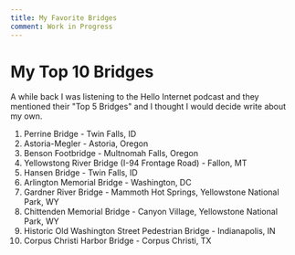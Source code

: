 ```yaml
---
title: My Favorite Bridges
comment: Work in Progress
---
```


# My Top 10 Bridges

A while back I was listening to the Hello Internet podcast and they mentioned their "Top 5 Bridges" and I thought I would decide write about my own.

1. Perrine Bridge - Twin Falls, ID
2. Astoria-Megler - Astoria, Oregon
3. Benson Footbridge - Multnomah Falls, Oregon
4. Yellowstong River Bridge (I-94 Frontage Road) - Fallon, MT
5. Hansen Bridge - Twin Falls, ID
6. Arlington Memorial Bridge - Washington, DC
7. Gardner River Bridge - Mammoth Hot Springs, Yellowstone National Park, WY
8. Chittenden Memorial Bridge - Canyon Village, Yellowstone National Park, WY
9. Historic Old Washington Street Pedestrian Bridge - Indianapolis, IN
10. Corpus Christi Harbor Bridge - Corpus Christi, TX
